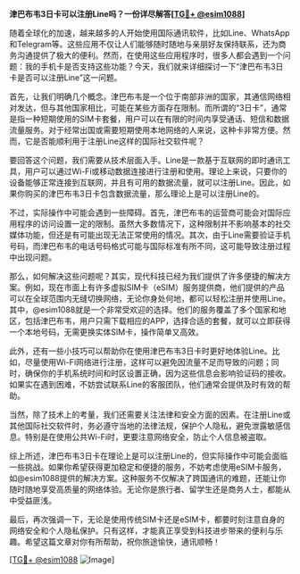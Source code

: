 **津巴布韦3日卡可以注册Line吗？一份详尽解答[[TG💪+ @esim1088](https://t.me/s/esim1088)]**

随着全球化的加速，越来越多的人开始使用国际通讯软件，比如Line、WhatsApp和Telegram等。这些应用不仅让人们能够随时随地与亲朋好友保持联系，还为商务沟通提供了极大的便利。然而，在使用这些应用程序时，很多人都会遇到一个问题：我的手机卡是否支持这些功能？今天，我们就来详细探讨一下“津巴布韦3日卡是否可以注册Line”这一问题。

首先，让我们明确几个概念。津巴布韦是一个位于南部非洲的国家，其通信网络相对发达，但与其他国家相比，可能在某些方面存在限制。而所谓的“3日卡”，通常是指一种短期使用的SIM卡套餐，用户可以在有限的时间内享受通话、短信和数据流量服务。对于经常出国或需要短期使用本地网络的人来说，这种卡非常方便。然而，它是否能顺利用于注册Line这样的国际社交软件呢？

要回答这个问题，我们需要从技术层面入手。Line是一款基于互联网的即时通讯工具，用户可以通过Wi-Fi或移动数据连接进行注册和使用。理论上来说，只要你的设备能够正常连接到互联网，并且有可用的数据流量，就可以注册Line。因此，如果你购买的津巴布韦3日卡包含数据流量，那么理论上是可以注册Line的。

不过，实际操作中可能会遇到一些障碍。首先，津巴布韦的运营商可能会对国际应用程序的访问设置一定的限制。虽然大多数情况下，这种限制并不影响基本的社交媒体功能，但还是有可能出现无法正常使用的情况。其次，由于Line需要验证手机号码，而津巴布韦的电话号码格式可能与国际标准有所不同，这可能导致注册过程中出现问题。

那么，如何解决这些问题呢？其实，现代科技已经为我们提供了许多便捷的解决方案。例如，现在市面上有许多虚拟SIM卡（eSIM）服务提供商，他们提供的产品可以在全球范围内无缝切换网络，无论你身处何地，都可以轻松注册并使用Line。其中，@esim1088就是一个非常受欢迎的选择。他们的服务覆盖了多个国家和地区，包括津巴布韦，用户只需下载相应的APP，选择合适的套餐，就可以立即获得一个本地号码，无需更换实体SIM卡，操作简单又高效。

此外，还有一些小技巧可以帮助你在使用津巴布韦3日卡时更好地体验Line。比如，尽量使用Wi-Fi网络进行注册，这样可以避免因流量不足而导致的问题；同时，确保你的手机系统时间和时区设置正确，因为这些信息会影响验证码的接收。如果实在遇到困难，不妨尝试联系Line的客服团队，他们通常会提供及时有效的帮助。

当然，除了技术上的考量，我们还需要关注法律和安全方面的因素。在注册Line或其他国际社交软件时，务必遵守当地的法律法规，保护个人隐私，避免泄露敏感信息。特别是在使用公共Wi-Fi时，更要注意网络安全，防止个人信息被盗取。

综上所述，津巴布韦3日卡在理论上是可以注册Line的，但实际操作中可能会面临一些挑战。如果你希望获得更加稳定和便捷的服务，不妨考虑使用eSIM卡服务，如@esim1088提供的解决方案。这种服务不仅解决了跨国通讯的难题，还能让你随时随地享受高质量的网络体验。无论你是旅行者、留学生还是商务人士，都能从中受益匪浅。

最后，再次强调一下，无论是使用传统SIM卡还是eSIM卡，都要时刻注意自身的网络安全和个人隐私保护。只有这样，才能真正享受到科技进步带来的便利与乐趣。希望这篇文章对你有所帮助，祝你旅途愉快，通讯顺畅！

[[TG💪+ @esim1088](https://t.me/s/esim1088) ![Image](https://i.postimg.cc/4NQfJmqS/Snipaste-2025-05-13-00-14-12.png)]